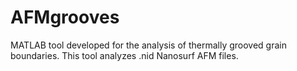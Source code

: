 # AFMgrooves
 
MATLAB tool developed for the analysis of thermally grooved grain boundaries.
This tool analyzes .nid Nanosurf AFM files. 